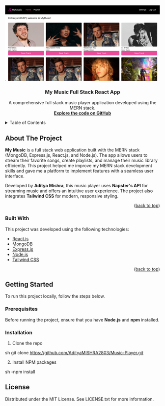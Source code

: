 <div id="top"></div>

<!-- PROJECT LOGO -->
<br />
<div align="center">
  <a href="https://mymusic-uk.netlify.app/">
    <img src="/src/images/screenshot.png" alt="Logo" >
  </a>

  <h3 align="center">My Music Full Stack React App</h3>

  <p align="center">
    A comprehensive full stack music player application developed using the MERN stack.
    <br />
    <a href="https://github.com/AdityaMISHRA2803/Music-Player.git"><strong>Explore the code on GitHub</strong></a>
    <br />
    
    
    
</div>

<!-- TABLE OF CONTENTS -->
<details>
  <summary>Table of Contents</summary>
  <ol>
    <li>
      <a href="#about-the-project">About The Project</a>
      <ul>
        <li><a href="#built-with">Built With</a></li>
      </ul>
    </li>
    <li>
      <a href="#getting-started">Getting Started</a>
      <ul>
        <li><a href="#prerequisites">Prerequisites</a></li>
        <li><a href="#installation">Installation</a></li>
      </ul>
    </li>
  </ol>
</details>

<!-- ABOUT THE PROJECT -->

## About The Project

**My Music** is a full stack web application built with the MERN stack (MongoDB, Express.js, React.js, and Node.js). The app allows users to stream their favorite songs, create playlists, and manage their music library efficiently. This project helped me improve my MERN stack development skills and gave me a platform to implement features with a seamless user interface.

Developed by **Aditya Mishra**, this music player uses **Napster's API** for streaming music and offers an intuitive user experience. The project also integrates **Tailwind CSS** for modern, responsive styling.

<p align="right">(<a href="#top">back to top</a>)</p>

### Built With

This project was developed using the following technologies:

- [React.js](https://reactjs.org/)
- [MongoDB](https://www.mongodb.com/)
- [Express.js](https://expressjs.com/)
- [Node.js](https://nodejs.org/en/)
- [Tailwind CSS](https://tailwindcss.com/)

<p align="right">(<a href="#top">back to top</a>)</p>

<!-- GETTING STARTED -->

## Getting Started

To run this project locally, follow the steps below.

### Prerequisites

Before running the project, ensure that you have **Node.js** and **npm** installed.

### Installation

1. Clone the repo
   
sh
   git clone https://github.com/AdityaMISHRA2803/Music-Player.git

2. Install NPM packages
   
sh
   -npm install

## License

Distributed under the MIT License. See LICENSE.txt for more information.

